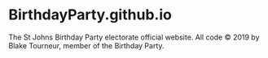 # BirthdayParty.github.io
The St Johns Birthday Party electorate official website. All code &copy; 2019 by Blake Tourneur, member of the Birthday Party.

